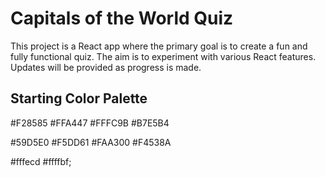 # Capitals of the World Quiz

This project is a React app where the primary goal is to create a fun and fully functional quiz. The aim is to experiment with various React features. Updates will be provided as progress is made.

## Starting Color Palette

#F28585
#FFA447
#FFFC9B
#B7E5B4

#59D5E0
#F5DD61
#FAA300
#F4538A

#fffecd
#ffffbf;
